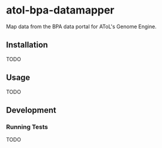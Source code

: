 # atol-bpa-datamapper

Map data from the BPA data portal for AToL's Genome Engine.

## Installation

TODO

## Usage

TODO

## Development

### Running Tests

TODO